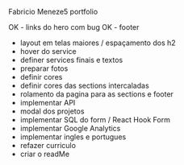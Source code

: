 Fabricio Meneze5 portfolio

OK - links do hero com bug
OK - footer

- layout em telas maiores / espaçamento dos h2
- hover do service
- definer services finais e textos
- preparar fotos
- definir cores
- definir cores das sections intercaladas
- rolamento da pagina para as sections e footer
- implementar API
- modal dos projetos
- implementar SQL do form / React Hook Form
- implementar Google Analytics
- implementar ingles e portugues
- refazer curriculo
- criar o readMe
